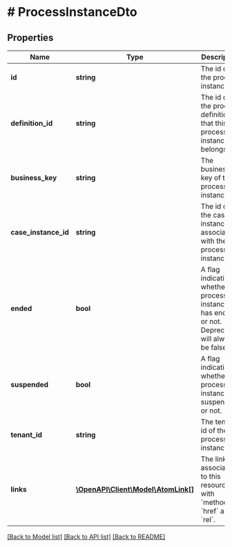 # # ProcessInstanceDto

## Properties

Name | Type | Description | Notes
------------ | ------------- | ------------- | -------------
**id** | **string** | The id of the process instance. | [optional]
**definition_id** | **string** | The id of the process definition that this process instance belongs to. | [optional]
**business_key** | **string** | The business key of the process instance. | [optional]
**case_instance_id** | **string** | The id of the case instance associated with the process instance. | [optional]
**ended** | **bool** | A flag indicating whether the process instance has ended or not. Deprecated: will always be false! | [optional]
**suspended** | **bool** | A flag indicating whether the process instance is suspended or not. | [optional]
**tenant_id** | **string** | The tenant id of the process instance. | [optional]
**links** | [**\OpenAPI\Client\Model\AtomLink[]**](AtomLink.md) | The links associated to this resource, with &#x60;method&#x60;, &#x60;href&#x60; and &#x60;rel&#x60;. | [optional]

[[Back to Model list]](../../README.md#models) [[Back to API list]](../../README.md#endpoints) [[Back to README]](../../README.md)
